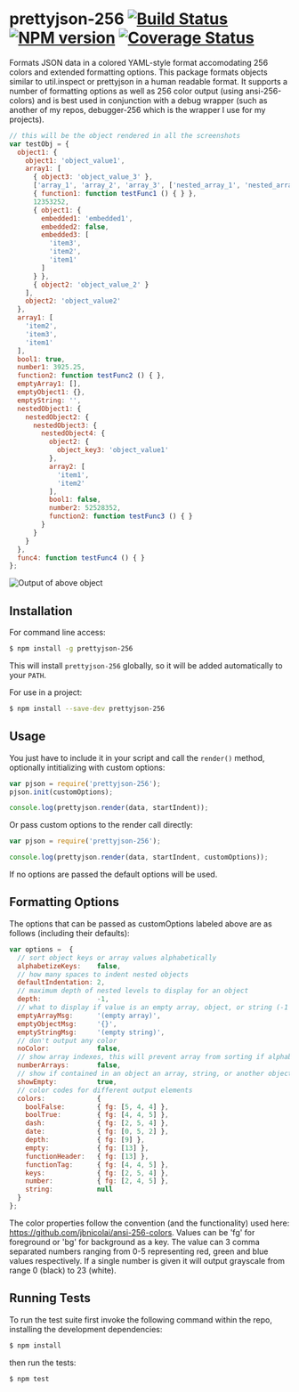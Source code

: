 # prettyjson-256 [![Build Status](https://secure.travis-ci.org/njhoffman/prettyjson-256.png)](http://travis-ci.org/njhoffman/prettyjson-256) [![NPM version](https://badge.fury.io/js/prettyjson-256.png)](http://badge.fury.io/js/prettyjson-256) [![Coverage Status](https://coveralls.io/repos/njhoffman/prettyjson-256/badge.png?branch=master)](https://coveralls.io/r/njhoffman/prettyjson-256?branch=master)

Formats JSON data in a colored YAML-style format accomodating 256 colors and extended formatting options. This package formats objects similar to util.inspect or prettyjson in a human readable format. It supports a number of formatting options as well as 256 color output (using ansi-256-colors) and is best used in conjunction with a debug wrapper (such as another of my repos, debugger-256 which is the wrapper I use for my projects).

```javascript
// this will be the object rendered in all the screenshots
var testObj = {
  object1: {
    object1: 'object_value1',
    array1: [
      { object3: 'object_value_3' },
      ['array_1', 'array_2', 'array_3', ['nested_array_1', 'nested_array_2']],
      { function1: function testFunc1 () { } },
      12353252,
      { object1: {
        embedded1: 'embedded1',
        embedded2: false,
        embedded3: [
          'item3',
          'item2',
          'item1'
        ]
      } },
      { object2: 'object_value_2' }
    ],
    object2: 'object_value2'
  },
  array1: [
    'item2',
    'item3',
    'item1'
  ],
  bool1: true,
  number1: 3925.25,
  function2: function testFunc2 () { },
  emptyArray1: [],
  emptyObject1: {},
  emptyString: '',
  nestedObject1: {
    nestedObject2: {
      nestedObject3: {
        nestedObject4: {
          object2: {
            object_key3: 'object_value1'
          },
          array2: [
            'item1',
            'item2'
          ],
          bool1: false,
          number2: 52528352,
          function2: function testFunc3 () { }
        }
      }
    }
  },
  func4: function testFunc4 () { }
};

```

![Output of above object](https://raw.github.com/njhoffman/prettyjson-256/master/docs/normal.jpg)

## Installation

For command line access:

```bash
$ npm install -g prettyjson-256
```

This will install `prettyjson-256` globally, so it will be added automatically
to your `PATH`.

For use in a project:
```bash
$ npm install --save-dev prettyjson-256
```

## Usage

 You just have to include it in your script and call
the `render()` method, optionally intitializing with custom options:

```javascript
var pjson = require('prettyjson-256');
pjson.init(customOptions);

console.log(prettyjson.render(data, startIndent));
```

Or pass custom options to the render call directly:

```javascript
var pjson = require('prettyjson-256');

console.log(prettyjson.render(data, startIndent, customOptions));
```
If no options are passed the default options will be used.

## Formatting Options

The options that can be passed as customOptions labeled above are as follows (including their defaults):

```javascript
var options =  {
  // sort object keys or array values alphabetically
  alphabetizeKeys:    false,
  // how many spaces to indent nested objects
  defaultIndentation: 2,
  // maximum depth of nested levels to display for an object
  depth:              -1,
  // what to display if value is an empty array, object, or string (-1 is finite)
  emptyArrayMsg:      '(empty array)',
  emptyObjectMsg:     '{}',
  emptyStringMsg:     '(empty string)',
  // don't output any color
  noColor:            false,
  // show array indexes, this will prevent array from sorting if alphabetizeKeys is on
  numberArrays:       false,
  // show if contained in an object an array, string, or another object is empty
  showEmpty:          true,
  // color codes for different output elements
  colors:             {
    boolFalse:        { fg: [5, 4, 4] },
    boolTrue:         { fg: [4, 4, 5] },
    dash:             { fg: [2, 5, 4] },
    date:             { fg: [0, 5, 2] },
    depth:            { fg: [9] },
    empty:            { fg: [13] },
    functionHeader:   { fg: [13] },
    functionTag:      { fg: [4, 4, 5] },
    keys:             { fg: [2, 5, 4] },
    number:           { fg: [2, 4, 5] },
    string:           null
  }
};
```

The color properties follow the convention (and the functionality) used here: https://github.com/jbnicolai/ansi-256-colors. Values can be 'fg' for foreground or 'bg' for background as a key.  The value can 3 comma separated numbers ranging from 0-5 representing red, green and blue values respectively.  If a single number is given it will output grayscale  from range 0 (black) to 23 (white).


## Running Tests

To run the test suite first invoke the following command within the repo,
installing the development dependencies:

```bash
$ npm install
```

then run the tests:

```bash
$ npm test
```

